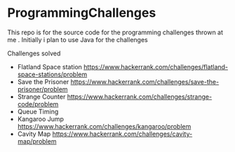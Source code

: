 # ProgrammingChallenges
This repo is for the source code for the programming challenges thrown at me . Initially i plan to use Java for the challenges


Challenges solved

* Flatland Space station https://www.hackerrank.com/challenges/flatland-space-stations/problem
* Save the Prisoner https://www.hackerrank.com/challenges/save-the-prisoner/problem
* Strange Counter https://www.hackerrank.com/challenges/strange-code/problem
* Queue Timing
* Kangaroo Jump https://www.hackerrank.com/challenges/kangaroo/problem
* Cavity Map https://www.hackerrank.com/challenges/cavity-map/problem
